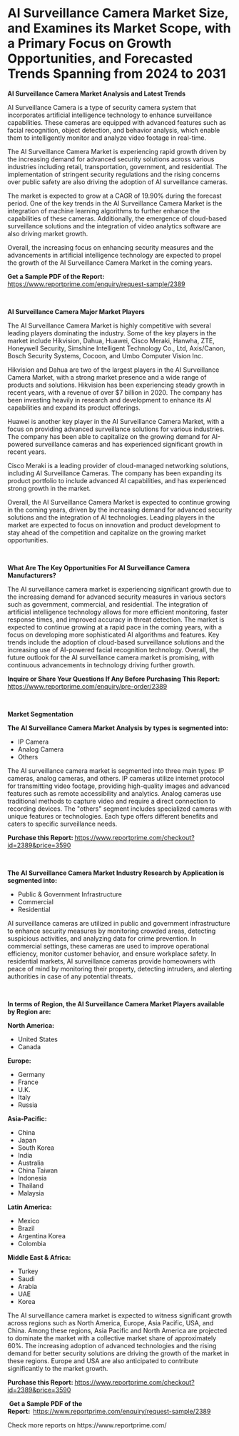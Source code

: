 <p><h1>AI Surveillance Camera Market Size, and Examines its Market Scope, with a Primary Focus on Growth Opportunities, and Forecasted Trends Spanning from 2024 to 2031</h1></p><p><strong>AI Surveillance Camera Market Analysis and Latest Trends</strong></p>
<p><p>AI Surveillance Camera is a type of security camera system that incorporates artificial intelligence technology to enhance surveillance capabilities. These cameras are equipped with advanced features such as facial recognition, object detection, and behavior analysis, which enable them to intelligently monitor and analyze video footage in real-time.</p><p>The AI Surveillance Camera Market is experiencing rapid growth driven by the increasing demand for advanced security solutions across various industries including retail, transportation, government, and residential. The implementation of stringent security regulations and the rising concerns over public safety are also driving the adoption of AI surveillance cameras.</p><p>The market is expected to grow at a CAGR of 19.90% during the forecast period. One of the key trends in the AI Surveillance Camera Market is the integration of machine learning algorithms to further enhance the capabilities of these cameras. Additionally, the emergence of cloud-based surveillance solutions and the integration of video analytics software are also driving market growth.</p><p>Overall, the increasing focus on enhancing security measures and the advancements in artificial intelligence technology are expected to propel the growth of the AI Surveillance Camera Market in the coming years.</p></p>
<p><strong>Get a Sample PDF of the Report:&nbsp;</strong> <a href="https://www.reportprime.com/enquiry/request-sample/2389">https://www.reportprime.com/enquiry/request-sample/2389</a></p>
<p>&nbsp;</p>
<p><strong>AI Surveillance Camera Major Market Players</strong></p>
<p><p>The AI Surveillance Camera Market is highly competitive with several leading players dominating the industry. Some of the key players in the market include Hikvision, Dahua, Huawei, Cisco Meraki, Hanwha, ZTE, Honeywell Security, Simshine Intelligent Technology Co., Ltd, Axis/Canon, Bosch Security Systems, Cocoon, and Umbo Computer Vision Inc.</p><p>Hikvision and Dahua are two of the largest players in the AI Surveillance Camera Market, with a strong market presence and a wide range of products and solutions. Hikvision has been experiencing steady growth in recent years, with a revenue of over $7 billion in 2020. The company has been investing heavily in research and development to enhance its AI capabilities and expand its product offerings.</p><p>Huawei is another key player in the AI Surveillance Camera Market, with a focus on providing advanced surveillance solutions for various industries. The company has been able to capitalize on the growing demand for AI-powered surveillance cameras and has experienced significant growth in recent years.</p><p>Cisco Meraki is a leading provider of cloud-managed networking solutions, including AI Surveillance Cameras. The company has been expanding its product portfolio to include advanced AI capabilities, and has experienced strong growth in the market.</p><p>Overall, the AI Surveillance Camera Market is expected to continue growing in the coming years, driven by the increasing demand for advanced security solutions and the integration of AI technologies. Leading players in the market are expected to focus on innovation and product development to stay ahead of the competition and capitalize on the growing market opportunities.</p></p>
<p>&nbsp;</p>
<p><strong>What Are The Key Opportunities For AI Surveillance Camera Manufacturers?</strong></p>
<p><p>The AI surveillance camera market is experiencing significant growth due to the increasing demand for advanced security measures in various sectors such as government, commercial, and residential. The integration of artificial intelligence technology allows for more efficient monitoring, faster response times, and improved accuracy in threat detection. The market is expected to continue growing at a rapid pace in the coming years, with a focus on developing more sophisticated AI algorithms and features. Key trends include the adoption of cloud-based surveillance solutions and the increasing use of AI-powered facial recognition technology. Overall, the future outlook for the AI surveillance camera market is promising, with continuous advancements in technology driving further growth.</p></p>
<p><strong>Inquire or Share Your Questions If Any Before Purchasing This Report:</strong> <a href="https://www.reportprime.com/enquiry/pre-order/2389">https://www.reportprime.com/enquiry/pre-order/2389</a></p>
<p>&nbsp;</p>
<p><strong>Market Segmentation</strong></p>
<p><strong>The AI Surveillance Camera Market Analysis by types is segmented into:</strong></p>
<p><ul><li>IP Camera</li><li>Analog Camera</li><li>Others</li></ul></p>
<p><p>The AI surveillance camera market is segmented into three main types: IP cameras, analog cameras, and others. IP cameras utilize internet protocol for transmitting video footage, providing high-quality images and advanced features such as remote accessibility and analytics. Analog cameras use traditional methods to capture video and require a direct connection to recording devices. The "others" segment includes specialized cameras with unique features or technologies. Each type offers different benefits and caters to specific surveillance needs.</p></p>
<p><strong>Purchase this Report:&nbsp;</strong><a href="https://www.reportprime.com/checkout?id=2389&price=3590">https://www.reportprime.com/checkout?id=2389&price=3590</a></p>
<p>&nbsp;</p>
<p><strong>The AI Surveillance Camera Market Industry Research by Application is segmented into:</strong></p>
<p><ul><li>Public & Government Infrastructure</li><li>Commercial</li><li>Residential</li></ul></p>
<p><p>AI surveillance cameras are utilized in public and government infrastructure to enhance security measures by monitoring crowded areas, detecting suspicious activities, and analyzing data for crime prevention. In commercial settings, these cameras are used to improve operational efficiency, monitor customer behavior, and ensure workplace safety. In residential markets, AI surveillance cameras provide homeowners with peace of mind by monitoring their property, detecting intruders, and alerting authorities in case of any potential threats.</p></p>
<p>&nbsp;</p>
<p><strong>In terms of Region, the AI Surveillance Camera Market Players available by Region are:</strong></p>
<p>
    <p> <strong> North America: </strong>
        <ul>
            <li>United States</li>
            <li>Canada</li>
        </ul>
        </p> 
    <p> <strong> Europe: </strong>
        <ul>
            <li>Germany</li>
            <li>France</li>
            <li>U.K.</li>
            <li>Italy</li>
            <li>Russia</li>
        </ul>
        </p> 
    <p> <strong> Asia-Pacific: </strong>
        <ul>
            <li>China</li>
            <li>Japan</li>
            <li>South Korea</li>
            <li>India</li>
            <li>Australia</li>
            <li>China Taiwan</li>
            <li>Indonesia</li>
            <li>Thailand</li>
            <li>Malaysia</li>
        </ul>
        </p> 
    <p> <strong> Latin America: </strong>
        <ul>
            <li>Mexico</li>
            <li>Brazil</li>
            <li>Argentina Korea</li>
            <li>Colombia</li>
        </ul>
        </p> 
    <p> <strong> Middle East & Africa: </strong>
        <ul>
            <li>Turkey</li>
            <li>Saudi</li>
            <li>Arabia</li>
            <li>UAE</li>
            <li>Korea</li>
        </ul>
    </p>
    </p>
<p><p>The AI surveillance camera market is expected to witness significant growth across regions such as North America, Europe, Asia Pacific, USA, and China. Among these regions, Asia Pacific and North America are projected to dominate the market with a collective market share of approximately 60%. The increasing adoption of advanced technologies and the rising demand for better security solutions are driving the growth of the market in these regions. Europe and USA are also anticipated to contribute significantly to the market growth.</p></p>
<p><strong>Purchase this Report: </strong><a href="https://www.reportprime.com/checkout?id=2389&price=3590">https://www.reportprime.com/checkout?id=2389&price=3590</a></p>
<p>&nbsp;<strong>Get a Sample PDF of the Report:&nbsp;&nbsp;</strong><a href="https://www.reportprime.com/enquiry/request-sample/2389">https://www.reportprime.com/enquiry/request-sample/2389</a></p>
<p><strong></strong></p>
<p>Check more reports on https://www.reportprime.com/</p>
